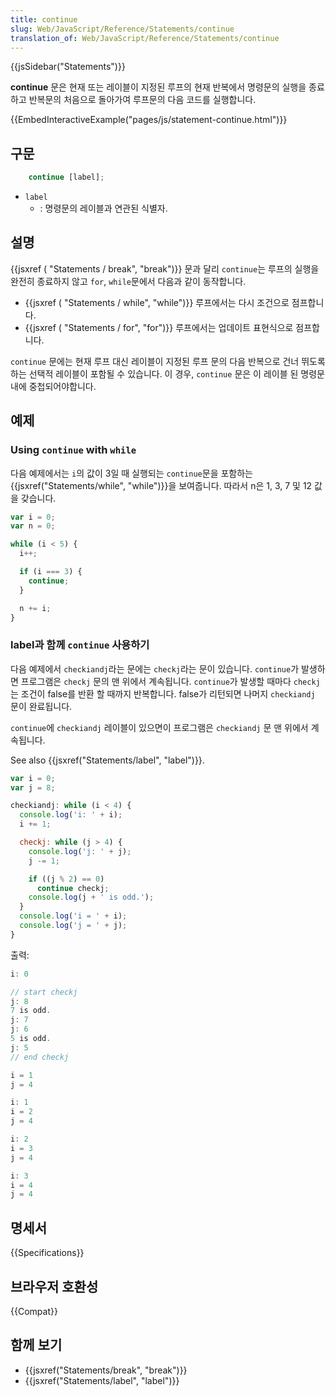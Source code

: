 ```yaml
---
title: continue
slug: Web/JavaScript/Reference/Statements/continue
translation_of: Web/JavaScript/Reference/Statements/continue
---
```


{{jsSidebar("Statements")}}

**continue** 문은 현재 또는 레이블이 지정된 루프의 현재 반복에서 명령문의 실행을 종료하고 반복문의 처음으로 돌아가여 루프문의 다음 코드를 실행합니다.

{{EmbedInteractiveExample("pages/js/statement-continue.html")}}

## 구문

```js
    continue [label];
```

- `label`
  - : 명령문의 레이블과 연관된 식별자.

## 설명

{{jsxref ( "Statements / break", "break")}} 문과 달리 `continue`는 루프의 실행을 완전히 종료하지 않고 `for`, `while`문에서 다음과 같이 동작합니다.

- {{jsxref ( "Statements / while", "while")}} 루프에서는 다시 조건으로 점프합니다.
- {{jsxref ( "Statements / for", "for")}} 루프에서는 업데이트 표현식으로 점프합니다.

`continue` 문에는 현재 루프 대신 레이블이 지정된 루프 문의 다음 반복으로 건너 뛰도록하는 선택적 레이블이 포함될 수 있습니다. 이 경우, `continue` 문은 이 레이블 된 명령문 내에 중첩되어야합니다.

## 예제

### Using `continue` with `while`

다음 예제에서는 `i`의 값이 3일 때 실행되는 `continue`문을 포함하는 {{jsxref("Statements/while", "while")}}을 보여줍니다. 따라서 n은 1, 3, 7 및 12 값을 갖습니다.

```js
var i = 0;
var n = 0;

while (i < 5) {
  i++;

  if (i === 3) {
    continue;
  }

  n += i;
}
```

### label과 함께 `continue` 사용하기

다음 예제에서 `checkiandj`라는 문에는 `checkj`라는 문이 있습니다. `continue`가 발생하면 프로그램은 `checkj` 문의 맨 위에서 계속됩니다. `continue`가 발생할 때마다 `checkj`는 조건이 false를 반환 할 때까지 반복합니다. false가 리턴되면 나머지 `checkiandj` 문이 완료됩니다.

`continue`에 `checkiandj` 레이블이 있으면이 프로그램은 `checkiandj` 문 맨 위에서 계속됩니다.

See also {{jsxref("Statements/label", "label")}}.

```js
var i = 0;
var j = 8;

checkiandj: while (i < 4) {
  console.log('i: ' + i);
  i += 1;

  checkj: while (j > 4) {
    console.log('j: ' + j);
    j -= 1;

    if ((j % 2) == 0)
      continue checkj;
    console.log(j + ' is odd.');
  }
  console.log('i = ' + i);
  console.log('j = ' + j);
}
```

출력:

```js
i: 0

// start checkj
j: 8
7 is odd.
j: 7
j: 6
5 is odd.
j: 5
// end checkj

i = 1
j = 4

i: 1
i = 2
j = 4

i: 2
i = 3
j = 4

i: 3
i = 4
j = 4
```

## 명세서

{{Specifications}}

## 브라우저 호환성

{{Compat}}

## 함께 보기

- {{jsxref("Statements/break", "break")}}
- {{jsxref("Statements/label", "label")}}
